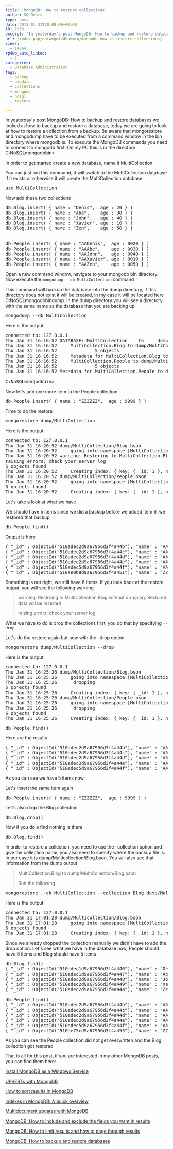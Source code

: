 ```yaml
---
title: 'MongoDB: How to restore collections'
author: SQLDenis
type: post
date: 2013-01-31T20:08:00+00:00
ID: 1953
excerpt: "In yesterday's post MongoDB: How to backup and restore databases we looked at how to backup and restore a database, today we are going to look at how to restore a collection from a backup. Be aware that mongorestore and mongodump have to be executed fro&hellip;"
url: /index.php/datamgmt/dbadmin/mongodb-how-to-restore-collections/
views:
  - 14864
rp4wp_auto_linked:
  - 1
categories:
  - Database Administration
tags:
  - backup
  - bigdata
  - collections
  - mongodb
  - nosql
  - restore

---
```

In yesterday's post [MongoDB: How to backup and restore databases][1] we looked at how to backup and restore a database, today we are going to look at how to restore a collection from a backup. Be aware that mongorestore and mongodump have to be executed from a command window in the bin directory where mongodb is. To execute the MongoDB commands you need to connect to mongodb first. On my PC this is in the directory C:NoSQLmongodbbin>

In order to get started create a new database, name it MultiCollection 

You can just run this command, it will switch to the MultiCollection database if it exists or otherwise it will create the MultiCollection database

<pre>use MultiCollection</pre>

Now add these two collections

<pre>db.Blog.insert( { name : "Denis",  age : 20 } )
db.Blog.insert( { name : "Abe",    age : 30 } )
db.Blog.insert( { name : "John",   age : 40 } )
db.Blog.insert( { name : "Xavier", age : 10 } )
db.Blog.insert( { name : "Zen",    age : 50 } )


db.People.insert( { name : "AADenis",  age : 0020 } )
db.People.insert( { name : "AAAbe",    age : 0030 } )
db.People.insert( { name : "AAJohn",   age : 0040 } )
db.People.insert( { name : "AAXavier", age : 0010 } )
db.People.insert( { name : "AAZen",    age : 0050 } )</pre>

Open a new command window, navigate to your mongodb bin directory. Now execute the `mongodump --db MultiCollection` command
  
This command will backup the database into the dump directory, if this directory does not exist it will be created, in my case it will be located here C:NoSQLmongodbbindump. In the dump directory you will see a directory with the same name as the database that you are backing up

<pre>mongodump --db MultiCollection</pre>

Here is the output

<pre>connected to: 127.0.0.1
Thu Jan 31 16:16:52 DATABASE: MultiCollection    to     dump/MultiCollection
Thu Jan 31 16:16:52     MultiCollection.Blog to dump/MultiCollection/Blog.bson
Thu Jan 31 16:16:52              5 objects
Thu Jan 31 16:16:52     Metadata for MultiCollection.Blog to dump/MultiCollection/Blog.metadata.json
Thu Jan 31 16:16:52     MultiCollection.People to dump/MultiCollection/People.bson
Thu Jan 31 16:16:52              5 objects
Thu Jan 31 16:16:52 Metadata for MultiCollection.People to dump/MultiCollection/People.metadata.json

C:NoSQLmongodbbin></pre>

Now let's add one more item to the People collection

<pre>db.People.insert( { name : "ZZZZZZ",  age : 9999 } )</pre>

Time to do the restore

<pre>mongorestore dump/MultiCollection</pre>

Here is the output

<pre>connected to: 127.0.0.1
Thu Jan 31 16:20:52 dump/MultiCollection/Blog.bson
Thu Jan 31 16:20:52     going into namespace [MultiCollection.Blog]
Thu Jan 31 16:20:52 warning: Restoring to MultiCollection.Blog without dropping. Restored data will be inserted
raising errors; check your server log
5 objects found
Thu Jan 31 16:20:52     Creating index: { key: { _id: 1 }, ns: "MultiCollection.Blog", name: "_id_" }
Thu Jan 31 16:20:52 dump/MultiCollection/People.bson
Thu Jan 31 16:20:52     going into namespace [MultiCollection.People]
5 objects found
Thu Jan 31 16:20:52     Creating index: { key: { _id: 1 }, ns: "MultiCollection.People", name: "_id_" }</pre>

Let's take a look at what we have
  
We should have 5 items since we did a backup before we added item 6, we restored that backup

<pre>db.People.find()</pre>

Output is here

<pre>{ "_id" : ObjectId("510adec2d9a67956d3f4a44b"), "name" : "AADenis", "age" : 16 }
{ "_id" : ObjectId("510adec2d9a67956d3f4a44c"), "name" : "AAAbe", "age" : 24 }
{ "_id" : ObjectId("510adec2d9a67956d3f4a44d"), "name" : "AAJohn", "age" : 32 }
{ "_id" : ObjectId("510adec2d9a67956d3f4a44e"), "name" : "AAXavier", "age" : 8 }
{ "_id" : ObjectId("510adec5d9a67956d3f4a44f"), "name" : "AAZen", "age" : 40 }
{ "_id" : ObjectId("510ae0b8d9a67956d3f4a451"), "name" : "ZZZZZZ", "age" : 9999 }</pre>

Something is not right, we still have 6 items. If you look back at the restore output, you will see the following warning

> warning: Restoring to MultiCollection.Blog without dropping. Restored data will be inserted
  
> raising errors; check your server log

What we have to do is drop the collections first, you do that by specifying `--drop`

Let's do the restore again but now with the &#8211;drop option

<pre>mongorestore dump/MultiCollection --drop</pre>

Here is the output 

<pre>connected to: 127.0.0.1
Thu Jan 31 16:25:26 dump/MultiCollection/Blog.bson
Thu Jan 31 16:25:26     going into namespace [MultiCollection.Blog]
Thu Jan 31 16:25:26      dropping
5 objects found
Thu Jan 31 16:25:26     Creating index: { key: { _id: 1 }, ns: "MultiCollection.Blog", name: "_id_" }
Thu Jan 31 16:25:26 dump/MultiCollection/People.bson
Thu Jan 31 16:25:26     going into namespace [MultiCollection.People]
Thu Jan 31 16:25:26      dropping
5 objects found
Thu Jan 31 16:25:26     Creating index: { key: { _id: 1 }, ns: "MultiCollection.People", name: "_id_" }</pre>

<pre>db.People.find()</pre>

Here are the results

<pre>{ "_id" : ObjectId("510adec2d9a67956d3f4a44b"), "name" : "AADenis", "age" : 16 }
{ "_id" : ObjectId("510adec2d9a67956d3f4a44c"), "name" : "AAAbe", "age" : 24 }
{ "_id" : ObjectId("510adec2d9a67956d3f4a44d"), "name" : "AAJohn", "age" : 32 }
{ "_id" : ObjectId("510adec2d9a67956d3f4a44e"), "name" : "AAXavier", "age" : 8 }
{ "_id" : ObjectId("510adec5d9a67956d3f4a44f"), "name" : "AAZen", "age" : 40 }</pre>

As you can see we have 5 items now

Let's insert the same item again

<pre>db.People.insert( { name : "ZZZZZZ",  age : 9999 } )</pre>

Let's also drop the Blog collection

<pre>db.Blog.drop()</pre>

Now if you do a find nothing is there

<pre>db.Blog.find()</pre>

In order to restore a collection, you need to use the &#8211;collection option and give the collection name, you also need to specify where the backup file is. In our case it is dump/Multicollection/Blog.bson. You will also see that information from the dump output
  


> MultiCollection.Blog to dump/MultiCollection/Blog.bson</p>
Run the following

<pre>mongorestore --db MultiCollection --collection Blog dump/Multicollection/Blog.bson</pre>

Here is the output

<pre>connected to: 127.0.0.1
Thu Jan 31 17:01:28 dump/Multicollection/Blog.bson
Thu Jan 31 17:01:28     going into namespace [MultiCollection.Blog]
5 objects found
Thu Jan 31 17:01:28     Creating index: { key: { _id: 1 }, ns: "MultiCollection.Blog", name: "_id_" }</pre>

Since we already dropped the collection manually we didn't have to add the drop option. Let's see what we have in the database now, People should have 6 items and Blog should have 5 items

<pre>db.Blog.find()
{ "_id" : ObjectId("510adec1d9a67956d3f4a446"), "name" : "Denis", "age" : 20 }
{ "_id" : ObjectId("510adec1d9a67956d3f4a447"), "name" : "Abe", "age" : 30 }
{ "_id" : ObjectId("510adec2d9a67956d3f4a448"), "name" : "John", "age" : 40 }
{ "_id" : ObjectId("510adec2d9a67956d3f4a449"), "name" : "Xavier", "age" : 10 }
{ "_id" : ObjectId("510adec2d9a67956d3f4a44a"), "name" : "Zen", "age" : 50 }

db.People.find()
{ "_id" : ObjectId("510adec2d9a67956d3f4a44b"), "name" : "AADenis", "age" : 16 }
{ "_id" : ObjectId("510adec2d9a67956d3f4a44c"), "name" : "AAAbe", "age" : 24 }
{ "_id" : ObjectId("510adec2d9a67956d3f4a44d"), "name" : "AAJohn", "age" : 32 }
{ "_id" : ObjectId("510adec2d9a67956d3f4a44e"), "name" : "AAXavier", "age" : 8 }
{ "_id" : ObjectId("510adec5d9a67956d3f4a44f"), "name" : "AAZen", "age" : 40 }
{ "_id" : ObjectId("510ae75cd9a67956d3f4a453"), "name" : "ZZZZZZ", "age" : 9999 }</pre>

As you can see the People collection did not get overwritten and the Blog collection got restored

That is all for this post, if you are interested in my other MongoDB posts, you can find them here:
  
[Install MongoDB as a Windows Service][2]
  
[UPSERTs with MongoDB][3]
  
[How to sort results in MongoDB][4]
  
[Indexes in MongoDB: A quick overview][5]
  
[Multidocument updates with MongoDB][6]
  
[MongoDB: How to include and exclude the fields you want in results][7]
  
[MongoDB: How to limit results and how to page through results][8]
  
[MongoDB: How to backup and restore databases][1]

 [1]: /index.php/DataMgmt/DBAdmin/MSSQLServerAdmin/mongodb-backup-and-restore-databases
 [2]: /index.php/DataMgmt/DBProgramming/creating-mongodb-as-a-service
 [3]: /index.php/DataMgmt/DBProgramming/doing-upserts-in-mongodb
 [4]: /index.php/DataMgmt/DBProgramming/mongodb-how-to-sort-results
 [5]: /index.php/DataMgmt/DBProgramming/indexes-in-mongodb
 [6]: /index.php/DataMgmt/DBProgramming/multidocument-updates-with-mongodb
 [7]: /index.php/DataMgmt/DBProgramming/mongodb-how-to-include-and
 [8]: /index.php/DataMgmt/DBAdmin/MSSQLServerAdmin/mongodb-how-to-limit-results